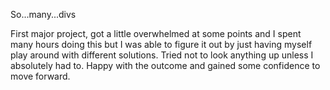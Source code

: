 So...many...divs

First major project, got a little overwhelmed at some points and I spent many hours doing this but I was able to figure it out by just having myself play around with different solutions. Tried not to look anything up unless I absolutely had to. Happy with the outcome and gained some confidence to move forward.